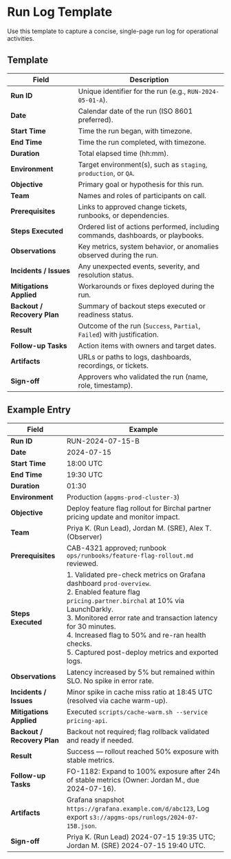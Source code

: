 # Run Log Template

Use this template to capture a concise, single-page run log for operational activities.

## Template

| Field | Description |
| --- | --- |
| **Run ID** | Unique identifier for the run (e.g., `RUN-2024-05-01-A`). |
| **Date** | Calendar date of the run (ISO 8601 preferred). |
| **Start Time** | Time the run began, with timezone. |
| **End Time** | Time the run completed, with timezone. |
| **Duration** | Total elapsed time (hh:mm). |
| **Environment** | Target environment(s), such as `staging`, `production`, or `QA`. |
| **Objective** | Primary goal or hypothesis for this run. |
| **Team** | Names and roles of participants on call. |
| **Prerequisites** | Links to approved change tickets, runbooks, or dependencies. |
| **Steps Executed** | Ordered list of actions performed, including commands, dashboards, or playbooks. |
| **Observations** | Key metrics, system behavior, or anomalies observed during the run. |
| **Incidents / Issues** | Any unexpected events, severity, and resolution status. |
| **Mitigations Applied** | Workarounds or fixes deployed during the run. |
| **Backout / Recovery Plan** | Summary of backout steps executed or readiness status. |
| **Result** | Outcome of the run (`Success`, `Partial`, `Failed`) with justification. |
| **Follow-up Tasks** | Action items with owners and target dates. |
| **Artifacts** | URLs or paths to logs, dashboards, recordings, or tickets. |
| **Sign-off** | Approvers who validated the run (name, role, timestamp). |

## Example Entry

| Field | Example |
| --- | --- |
| **Run ID** | RUN-2024-07-15-B |
| **Date** | 2024-07-15 |
| **Start Time** | 18:00 UTC |
| **End Time** | 19:30 UTC |
| **Duration** | 01:30 |
| **Environment** | Production (`apgms-prod-cluster-3`) |
| **Objective** | Deploy feature flag rollout for Birchal partner pricing update and monitor impact. |
| **Team** | Priya K. (Run Lead), Jordan M. (SRE), Alex T. (Observer) |
| **Prerequisites** | CAB-4321 approved; runbook `ops/runbooks/feature-flag-rollout.md` reviewed. |
| **Steps Executed** | 1. Validated pre-check metrics on Grafana dashboard `prod-overview`.<br>2. Enabled feature flag `pricing.partner.birchal` at 10% via LaunchDarkly.<br>3. Monitored error rate and transaction latency for 30 minutes.<br>4. Increased flag to 50% and re-ran health checks.<br>5. Captured post-deploy metrics and exported logs. |
| **Observations** | Latency increased by 5% but remained within SLO. No spike in error rate. |
| **Incidents / Issues** | Minor spike in cache miss ratio at 18:45 UTC (resolved via cache warm-up). |
| **Mitigations Applied** | Executed `scripts/cache-warm.sh --service pricing-api`. |
| **Backout / Recovery Plan** | Backout not required; flag rollback validated and ready if needed. |
| **Result** | Success — rollout reached 50% exposure with stable metrics. |
| **Follow-up Tasks** | FO-1182: Expand to 100% exposure after 24h of stable metrics (Owner: Jordan M., due 2024-07-16). |
| **Artifacts** | Grafana snapshot `https://grafana.example.com/d/abc123`, Log export `s3://apgms-ops/runlogs/2024-07-15B.json`. |
| **Sign-off** | Priya K. (Run Lead) 2024-07-15 19:35 UTC; Jordan M. (SRE) 2024-07-15 19:40 UTC. |
